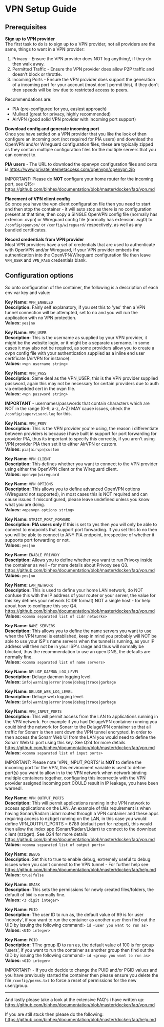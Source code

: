 # **VPN Setup Guide**

## **Prerequisites**<br>

**Sign up to VPN provider**<br>
The first task to do is to sign up to a VPN provider, not all providers are the same, things to want in a VPN provider:
1. Privacy - Ensure the VPN provider does NOT log anything!, if they do then walk away.
2. Permitted Traffic - Ensure the VPN provider does allow P2P traffic and doesn't block or throttle.
3. Incoming Ports - Ensure the VPN provider does support the generation of a incoming port for your account (most don't permit this), if they don't then speeds will be low due to restricted access to peers.

Recommendations are:
- PIA (pre-configured for you, easiest approach)
- Mullvad (great for privacy, highly recommended)
- AirVPN (good solid VPN provider with incoming port support)

**Download config and generate incoming port**<br>
Once you have settled on a VPN provider that you like the look of then configure an incoming port (not required for PIA users) and download the OpenVPN and/or Wireguard configuration files, these are typically zipped as they contain multiple configuration files for the multiple servers that you can connect to.

**PIA users** - The URL to download the openvpn configuration files and certs is https://www.privateinternetaccess.com/openvpn/openvpn.zip

IMPORTANT: Please do **NOT** configure your home router for the incoming port, see Q15:- https://github.com/binhex/documentation/blob/master/docker/faq/vpn.md

**Placement of VPN client config**<br>
So once you have the vpn client configuration file then you need to start and then stop the container - it will auto stop as there is no configuration present at that time, then copy a SINGLE OpenVPN config file (normally has extenion .ovpn) or Wireguard config file (normally has extension .wg0) to ```/config/openvpn/``` or ```/config/wireguard/``` respectively, as well as any bundled certificates.

**Record credentials from VPN provider**<br>
Most VPN providers have a set of credentials that are used to authenticate with OpenVPN and/or Wireguard, if your VPN provider embeds the authentication into the OpenVPN/Wireguard configuration file then leave ```VPN_USER``` and ```VPN_PASS``` credentials blank.

## **Configuration options**<br>
So onto configuration of the container, the following is a description of each env var key and value:

**Key Name:** ```VPN_ENABLED```<br>
**Description:** Fairly self explanatory, if you set this to 'yes' then a VPN tunnel connection will be attempted, set to no and you will run the application with no VPN protection.<br>
**Values:** ```yes|no```<br>

**Key Name:** ```VPN_USER```<br>
**Description:** This is the username as supplied by your VPN provider, it might be the website login, or it might be a separate username. In some cases it may also not be required, as some providers allow you to create a ovpn config file with your authentication supplied as a inline end user certificate (AirVPN for instance).<br>
**Values:** ```<vpn username string>```<br>

**Key Name:** ```VPN_PASS```<br>
**Description:** Same deal as the VPN_USER, this is the VPN provider supplied password, again this may not be necessary for certain providers due to auth via embedded cert in the ovpn file.<br>
**Values:** ```<vpn password string>```<br>

**IMPORTANT** - usernames/passwords that contain characters which are NOT in the range (0-9, a-z, A-Z) MAY cause issues, check the ```/config/supervisord.log``` for this.

**Key Name:** ```VPN_PROV```<br>
**Description:** This is the VPN provider you're using, the reason i differentiate between providers is because i have built in support for port forwarding for provider PIA, thus its important to specify this correctly, if you aren't using VPN provider PIA then set it to either AirVPN or custom.<br>
**Values:** ```pia|airvpn|custom```<br>

**Key Name:** ```VPN_CLIENT```<br>
**Description:**  This defines whether you want to connect to the VPN provider using either the OpenVPN client or the Wireguard client.<br>
**Values:** ```openvpn|wireguard```<br>

**Key Name:** ```VPN_OPTIONS```<br>
**Description:** This allows you to define advanced OpenVPN options (Wireguard not supported), in most cases this is NOT required and can cause issues if misconfigured, please leave undefined unless you know what you are doing.<br>
**Values:** ```<openvpn options string>```<br>

**Key Name:** ```STRICT_PORT_FORWARD```<br>
**Description:**  **PIA users only** If this is set to yes then you will only be able to connect to endpoints that support port forwarding. If you set this to no then you will be able to connect to ANY PIA endpoint, irrespective of whether it supports port forwarding or not.<br>
**Values:** ```yes|no```<br>

**Key Name:** ```ENABLE_PRIVOXY```<br>
**Description:** Allows you to define whether you want to run Privoxy inside the container as well - for more details about Privoxy see Q3. https://github.com/binhex/documentation/blob/master/docker/faq/vpn.md<br>
**Values:** ```yes|no```<br>

**Key Name:** ```LAN_NETWORK```<br>
**Description:** This is used to define your home LAN network, do NOT confuse this with the IP address of your router or your server, the value for this key defines your network (CIDR format) NOT a single host - for help about how to configure this see Q4. https://github.com/binhex/documentation/blob/master/docker/faq/vpn.md<br>
**Values:** ```<comma separated list of cidr networks>```<br>

**Key Name:** ```NAME_SERVERS```<br>
**Description:** This allows you to define the name servers you want to use when the VPN tunnel is established, keep in mind you probably will NOT be able to use your ISP's name servers when the tunnel is running, as your IP address will then not be in your ISP's range and thus will normally be blocked, thus the recommendation to use an open DNS, the defaults are normally fine.<br>
**Values:** ```<comma separated list of name servers>```<br>

**Key Name:** ```DELUGE_DAEMON_LOG_LEVEL```<br>
**Description:** Deluge daemon logging level.<br>
**Values:** ```info|warning|error|none|debug|trace|garbage```<br>

**Key Name:** ```DELUGE_WEB_LOG_LEVEL```<br>
**Description:** Deluge web logging level.<br>
**Values:** ```info|warning|error|none|debug|trace|garbage```<br>

**Key Name:** ```VPN_INPUT_PORTS```<br>
**Description:** This will permit access from the LAN to applications running in the VPN network. For example if you had DelugeVPN container running you could bind the network for Sonarr to the DelugeVPN container so that all traffic for Sonarr is then sent down the VPN tunnel encrypted. In order to then access the Sonarr Web UI from the LAN you would need to define the Sonarr Web UI port using this key. See Q24 for more details https://github.com/binhex/documentation/blob/master/docker/faq/vpn.md<br>
 **Values:** ```<comma separated list of input ports>```<br>

IMPORTANT: Please note 'VPN_INPUT_PORTS' is **NOT** to define the incoming port for the VPN, this environment variable is used to define port(s) you want to allow in to the VPN network when network binding multiple containers together, configuring this incorrectly with the VPN provider assigned incoming port COULD result in IP leakage, you have been warned!.

**Key Name:** ```VPN_OUTPUT_PORTS```<br>
**Description:** This will permit applications running in the VPN network to access applications on the LAN. An example of this requirement is when having Sonarr/Radarr/Lidarr routed through a VPN container and these apps requiring access to nzbget running on the LAN, in this case you would define VPN_OUTPUT_PORTS = 6789 (default port for nzbget), this would then allow the index app (Sonarr/Radarr/Lidarr) to connect to the download client (nzbget). See Q24 for more details https://github.com/binhex/documentation/blob/master/docker/faq/vpn.md<br>
 **Values:** ```<comma separated list of output ports>```<br>

**Key Name:** ```DEBUG```<br>
**Description:** Set this to true to enable debug, extremely useful to debug issues when you can't connect to the VPN tunnel - For further help see https://github.com/binhex/documentation/blob/master/docker/faq/help.md<br>
**Values:** ```true|false```<br>

**Key Name:** ```UMASK```<br>
**Description:** This sets the permissions for newly created files/folders, the default of ```000``` is normally fine.<br>
**Values:** ```<3 digit integer>```<br>

**Key Name:** ```PUID```<br>
**Description:** The user ID to run as, the default value of 99 is for user 'nobody', if you want to run the container as another user then find out the UID by issuing the following command:- ```id <user you want to run as>```<br>
**Values:** ```<UID integer>```<br>

**Key Name:** ```PGID```<br>
**Description:** TThe group ID to run as, the default value of 100 is for group 'users', if you want to run the container as another group then find out the GID by issuing the following command:-  ```id <group you want to run as>```<br>
**Values:** ```<GID integer>```<br>

IMPORTANT: - If you do decide to change the PUID and/or PGID values and you have previously started the container then please ensure you delete the file ```/config/perms.txt``` to force a reset of permissions for the new user/group.

-------
And lastly please take a look at the extensive FAQ's i have written up:<br>
https://github.com/binhex/documentation/blob/master/docker/faq/vpn.md

If you are still stuck then please do the following:<br>
https://github.com/binhex/documentation/blob/master/docker/faq/help.md
